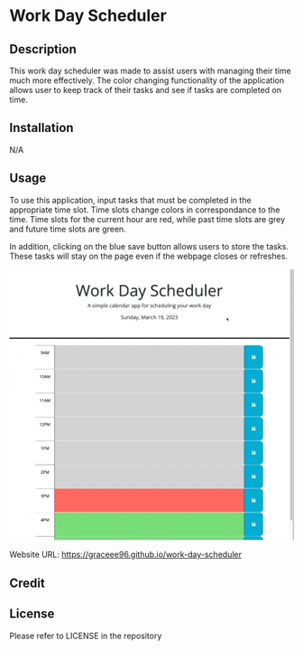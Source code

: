# Work Day Scheduler

## Description
This work day scheduler was made to assist users with managing their time much more effectively. The color changing functionality of the application allows user to keep track of their tasks and see if tasks are completed on time. 

## Installation
N/A

## Usage
To use this application, input tasks that must be completed in the appropriate time slot. Time slots change colors in correspondance to the time. Time slots for the current hour are red, while past time slots are grey and future time slots are green.

In addition, clicking on the blue save button allows users to store the tasks. These tasks will stay on the page even if the webpage closes or refreshes.

![scheduler in use](assets/images/website-in-action.gif)

Website URL: https://graceee96.github.io/work-day-scheduler

## Credit

## License
Please refer to LICENSE in the repository